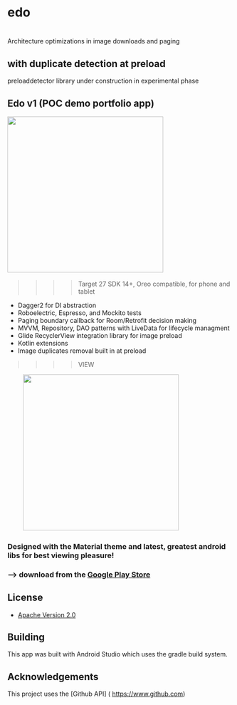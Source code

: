 # edo

#
Architecture optimizations in image downloads and paging

## with duplicate detection at preload
preloaddetector library under construction in experimental phase


## Edo v1   (POC demo portfolio app)
>>>>

<img src="https://i.imgur.com/Hfuc0Ss.png" height="350"/>&nbsp;&nbsp;&nbsp;&nbsp;&nbsp;&nbsp;&nbsp;&nbsp;&nbsp; 
>>>>Target 27
>>>>SDK 14+, Oreo compatible, for phone and tablet

* Dagger2 for DI abstraction
* Roboelectric, Espresso, and Mockito tests
* Paging boundary callback for Room/Retrofit decision making
* MVVM, Repository, DAO patterns with LiveData for lifecycle managment
* Glide RecyclerView integration library for image preload
* Kotlin extensions
* Image duplicates removal built in at preload



>>>>VIEW   

&nbsp;&nbsp;&nbsp;&nbsp;&nbsp;&nbsp;&nbsp;&nbsp;&nbsp;<img src="https://i.imgur.com/Hfuc0Ss.png" height="350"/>
&nbsp;&nbsp;&nbsp;&nbsp;&nbsp;&nbsp;&nbsp;&nbsp;&nbsp;

### Designed with the Material theme and latest, greatest android libs for best viewing pleasure!
### 


### --> download from the [Google Play Store](https://play.google.com/store/apps/details?id=com.droidteahouse.edo)


## License

* [Apache Version 2.0](http://www.apache.org/licenses/LICENSE-2.0.html)

## Building

This app was built with Android Studio which uses the gradle build system.  

## Acknowledgements

This project uses the [Github API] ( https://www.github.com)





